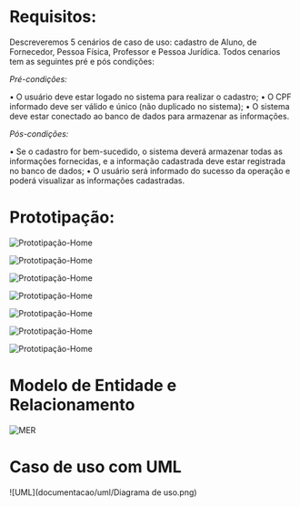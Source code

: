 # Requisitos: 

Descreveremos 5 cenários de caso de uso: cadastro de Aluno, de Fornecedor, Pessoa Física, Professor e Pessoa Jurídica. Todos cenarios tem as seguintes pré e pós condições:

*Pré-condições:*

•	O usuário deve estar logado no sistema para realizar o cadastro;
•	O CPF informado deve ser válido e único (não duplicado no sistema);
•	O sistema deve estar conectado ao banco de dados para armazenar as informações.

*Pós-condições:*

•	Se o cadastro for bem-sucedido, o sistema deverá armazenar todas as informações fornecidas, e a informação cadastrada deve estar registrada no banco de dados;
•	O usuário será informado do sucesso da operação e poderá visualizar as informações cadastradas.



# Prototipação:

![Prototipação-Home](documentacao/prototipacao/Tela_login_padrao.png)



![Prototipação-Home](documentacao/prototipacao/tipo_de_cadastro.png)




![Prototipação-Home](documentacao/prototipacao/cadastro_estudante.png)



![Prototipação-Home](documentacao/prototipacao/cadastro_fornecedor.png)



![Prototipação-Home](documentacao/prototipacao/cadastro_pessoa_fisica.png)



![Prototipação-Home](documentacao/prototipacao/cadastro_pessoa_juridica.png)



![Prototipação-Home](documentacao/prototipacao/cadastro_professor.png)






# Modelo de Entidade e Relacionamento

![MER](documentacao/mer/Diagrama-de-classe_REV01.jpg)

# Caso de uso com UML

![UML](documentacao/uml/Diagrama de uso.png)
